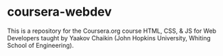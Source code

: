 # coursera-webdev
This is a repository for the Coursera.org course HTML, CSS, &amp; JS for Web Developers taught by Yaakov Chaikin (John Hopkins University, Whiting School of Engineering).
